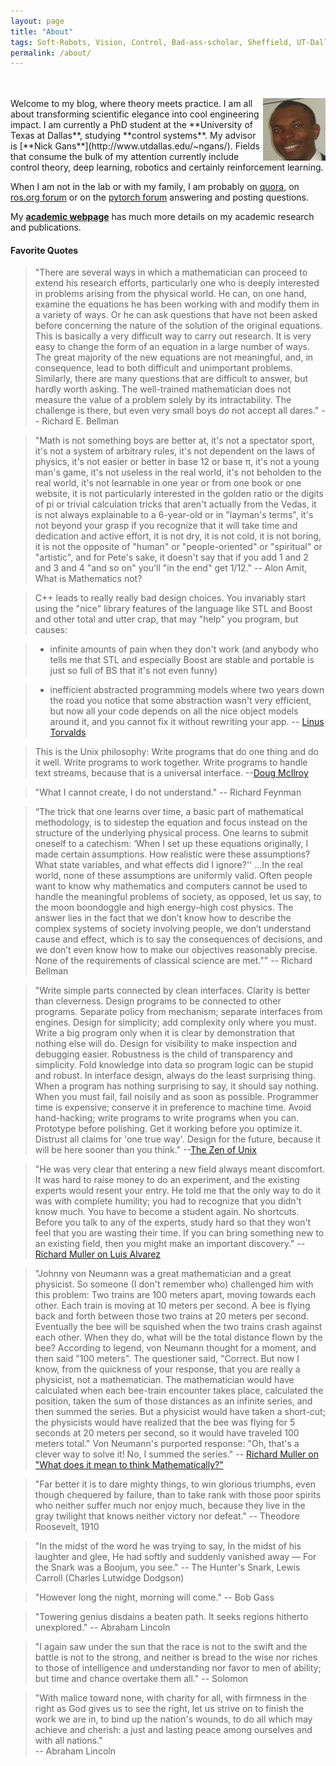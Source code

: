 ```yaml
---
layout: page
title: "About"
tags: Soft-Robots, Vision, Control, Bad-ass-scholar, Sheffield, UT-Dallas, Research-Assistant, Teaching-Assistant, RoboTec-Lab.
permalink: /about/
---
```


<br>
<br>

<img src="/downloads/Pat.jpg" alt="Me" align="right" style="width:100px;height:100px;">
Welcome to my blog, where theory meets practice. I am all about transforming scientific elegance into cool engineering impact. I am currently a PhD student at the **University of Texas at Dallas**, studying **control systems**. My advisor is [**Nick Gans**](http://www.utdallas.edu/~ngans/). Fields that consume the bulk of my attention currently include control theory, deep learning, robotics and certainly reinforcement learning.

When I am not in the lab or with my family, I am probably on [quora](https://www.quora.com/profile/Lekan-4), on [ros.org forum](http://answers.ros.org) or on the [pytorch forum](http://discuss.pytorch.org) answering and posting questions.

My [**academic webpage**](http://www.utdallas.edu/~opo140030/) has much more details on my academic research and publications.

#### Favorite Quotes

> "There are several ways in which a mathematician can
proceed to extend his research efforts, particularly one who
is deeply interested in problems arising from the physical
world. He can, on one hand, examine the equations he has
been working with and modify them in a variety of ways.
Or he can ask questions that have not been asked before
concerning the nature of the solution of the original equations.
This is basically a very difficult way to carry out
research. It is very easy to change the form of an equation
in a large number of ways. The great majority of the
new equations are not meaningful, and, in consequence,
lead to both difficult and unimportant problems. Similarly,
there are many questions that are difficult to answer, but
hardly worth asking. The well-trained mathematician does
not measure the value of a problem solely by its intractability.
The challenge is there, but even very small boys do not
accept all dares."
                -- Richard E. Bellman

> "Math is not something boys are better at, it's not a spectator sport, it's not a system of arbitrary rules, it's not dependent on the laws of physics, it's not easier or better in base 12 or base π, it's not a young man's game, it's not useless in the real world, it's not beholden to the real world, it's not learnable in one year or from one book or one website, it is not particularly interested in the golden ratio or the digits of pi or trivial calculation tricks that aren't actually from the Vedas, it is not always explainable to a 6-year-old or in "layman's terms", it's not beyond your grasp if you recognize that it will take time and dedication and active effort, it is not dry, it is not cold, it is not boring, it is not the opposite of "human" or "people-oriented" or "spiritual" or "artistic", and for Pete's sake, it doesn't say that if you add 1 and 2 and 3 and 4 "and so on" you'll "in the end" get 1/12."
                      -- Alon Amit, What is Mathematics not?

> C++ leads to really really bad design choices. You invariably start using
the "nice" library features of the language like STL and Boost and other
total and utter crap, that may "help" you program, but causes:

> - infinite amounts of pain when they don't work (and anybody who tells me
   that STL and especially Boost are stable and portable is just so full
   of BS that it's not even funny)

> - inefficient abstracted programming models where two years down the road
   you notice that some abstraction wasn't very efficient, but now all
   your code depends on all the nice object models around it, and you
   cannot fix it without rewriting your app.
                    -- [Linus Torvalds](http://harmful.cat-v.org/software/c++/linus)

> This is the Unix philosophy: Write programs that do one thing and do it well. Write programs to work together. Write programs to handle text streams, because that is a universal interface.
                    --[Doug McIlroy](http://www.catb.org/~esr/writings/taoup/html/ch01s06.html)

> "What I cannot create, I do not understand."
                      -- Richard Feynman

> “The trick that one learns over time, a basic part of mathematical methodology,
is to sidestep the equation and focus instead on the structure of the underlying
physical process. One learns to submit oneself to a catechism: ‘When I set up
these equations originally, I made certain assumptions. How realistic were these
assumptions? What state variables, and what effects did I ignore?'' ...In the real
world, none of these assumptions are uniformly valid. Often people want to know
why mathematics and computers cannot be used to handle the meaningful problems
of society, as opposed, let us say, to the moon boondoggle and high energy–high
cost physics. The answer lies in the fact that we don’t know how to describe the
complex systems of society involving people, we don’t understand cause and effect,
which is to say the consequences of decisions, and we don’t even know how to make our
objectives reasonably precise. None of the requirements of classical science are
met.""
                  -- Richard Bellman

> "Write simple parts connected by clean interfaces. Clarity is better than cleverness. Design programs to be connected to other programs. Separate policy from mechanism; separate interfaces from engines. Design for simplicity; add complexity only where you must. Write a big program only when it is clear by demonstration that nothing else will do. Design for visibility to make inspection and debugging easier. Robustness is the child of transparency and simplicity. Fold knowledge into data so program logic can be stupid and robust. In interface design, always do the least surprising thing. When a program has nothing surprising to say, it should say nothing. When you must fail, fail noisily and as soon as possible. Programmer time is expensive; conserve it in preference to machine time. Avoid hand-hacking; write programs to write programs when you can. Prototype before polishing. Get it working before you optimize it. Distrust all claims for 'one true way'. Design for the future, because it will be here sooner than you think."
                           --[The Zen of Unix](http://www.catb.org/~esr/writings/taoup/html/ch01s06.html)

> "He was very clear that entering a new field always meant discomfort. It was hard to raise money to do an experiment, and the existing experts would resent your entry. He told me that the only way to do it was with complete humility; you had to recognize that you didn't know much. You have to become a student again. No shortcuts. Before you talk to any of the experts, study hard so that they won't feel that you are wasting their time. If you can bring something new to an existing field, then you might make an important discovery."
						-- [Richard Muller on Luis Alvarez](https://www.quora.com/What-has-enabled-Richard-Muller-to-live-such-an-interesting-life)

>"Johnny von Neumann was a great mathematician and a great physicist. So someone (I don't remember who) challenged him with this problem: Two trains are 100 meters apart, moving towards each other. Each train is moving at 10 meters per second.  A bee is flying back and forth between those two trains at 20 meters per second. Eventually the bee will be squished when the two trains crash against each other. When they do, what will be the total distance flown by the bee? According to legend, von Neumann thought for a moment, and then said "100 meters". The questioner said, "Correct. But now I know, from the quickness of your response, that you are really a physicist, not a mathematician.  The mathematician would have calculated when each bee-train encounter takes place, calculated the position, taken the sum of those distances as an infinite series, and then summed the series.  But a physicist would have taken a short-cut; the physicists would have realized that the bee was flying for 5 seconds at 20 meters per second, so it would have traveled 100 meters total." Von Neumann's purported response: "Oh, that's a clever way to solve it!  No, I summed the series."
              -- [Richard Muller on "What does it mean to think   Mathematically?"](https://www.quora.com/What-does-it-mean-to-think-mathematically)

>"Far better it is to dare mighty things, to win glorious triumphs, even though chequered by failure, than to take rank with those poor spirits who neither suffer much nor enjoy much,  because they live in the gray twilight that knows neither victory nor defeat."
                      -- Theodore Roosevelt, 1910

> "In the midst of the word he was trying to say,
In the midst of his laughter and glee,
He had softly and suddenly vanished away —
For the Snark was a Boojum, you see."
                      -- The Hunter's Snark, Lewis Carroll (Charles Lutwidge Dodgson)

> "However long the night, morning will come."
                      -- Bob Gass

> "Towering genius disdains a beaten path. It seeks regions hitherto unexplored."
                      -- Abraham Lincoln

> "I again saw under the sun that the race is not to the swift and the battle is not to the strong, and neither is bread to the wise nor riches to those of intelligence and understanding nor favor to men of ability; but time and chance overtake them all."
                      -- Solomon

> "With malice toward none, with charity for all, with firmness in the right as God gives us to see the right, let us strive on to finish the work we are in, to bind up the nation's wounds, to do all which may achieve and cherish: a just and lasting peace among ourselves and with all nations."                      
                      -- Abraham Lincoln
